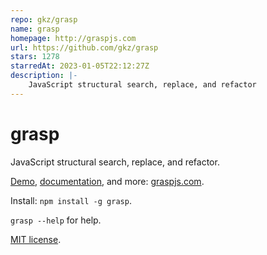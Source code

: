 ```yaml
---
repo: gkz/grasp
name: grasp
homepage: http://graspjs.com
url: https://github.com/gkz/grasp
stars: 1278
starredAt: 2023-01-05T22:12:27Z
description: |-
    JavaScript structural search, replace, and refactor
---
```


grasp
====
JavaScript structural search, replace, and refactor.

[Demo](http://graspjs.com#demo), [documentation](http://graspjs.com/docs/), and more: [graspjs.com](http://graspjs.com).

Install: `npm install -g grasp`.

`grasp --help` for help.

[MIT license](https://github.com/gkz/grasp/blob/master/LICENSE).

